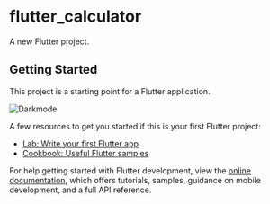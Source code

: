 # flutter_calculator


A new Flutter project.

## Getting Started

This project is a starting point for a Flutter application.


![Darkmode](https://github.com/codewithkd77/Flutter-Simple-Calculator/assets/135022358/2f9c6d38-0551-4f8a-8195-938af31a3d5d)


A few resources to get you started if this is your first Flutter project:

- [Lab: Write your first Flutter app](https://docs.flutter.dev/get-started/codelab)
- [Cookbook: Useful Flutter samples](https://docs.flutter.dev/cookbook)

For help getting started with Flutter development, view the
[online documentation](https://docs.flutter.dev/), which offers tutorials,
samples, guidance on mobile development, and a full API reference.
